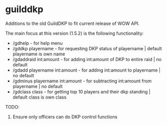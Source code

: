 # guilddkp
Additions to the old GuildDKP to fit current release of WOW API.

The main focus at this version (1.5.2) is the following functionality:  
  
* /gdhelp                               - for help menu
* /gddkp playername                     - for requesting DKP status of playername | default playername is own name
* /gdaddraid int:amount                 - for adding int:amount of DKP to entire raid | no default
* /gdadd playername int:amount          - for adding int:amount to playername | no default
* /gdminus playername int:amount        - for subtracting int:amount from playername | no default
* /gdclass class                        - for getting top 10 players and their dkp standing | default class is own class

TODO:
1. Ensure only officers can do DKP control functions
